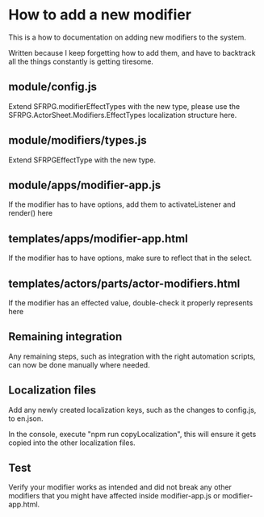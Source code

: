 # How to add a new modifier

This is a how to documentation on adding new modifiers to the system.

Written because I keep forgetting how to add them, and have to backtrack all the things constantly is getting tiresome.

## module/config.js

Extend SFRPG.modifierEffectTypes with the new type, please use the SFRPG.ActorSheet.Modifiers.EffectTypes localization structure here.

## module/modifiers/types.js

Extend SFRPGEffectType with the new type.

## module/apps/modifier-app.js

If the modifier has to have options, add them to activateListener and render() here

## templates/apps/modifier-app.html

If the modifier has to have options, make sure to reflect that in the select.

## templates/actors/parts/actor-modifiers.html

If the modifier has an effected value, double-check it properly represents here

## Remaining integration

Any remaining steps, such as integration with the right automation scripts, can now be done manually where needed.

## Localization files

Add any newly created localization keys, such as the changes to config.js, to en.json.

In the console, execute "npm run copyLocalization", this will ensure it gets copied into the other localization files.

## Test

Verify your modifier works as intended and did not break any other modifiers that you might have affected inside modifier-app.js or modifier-app.html.
